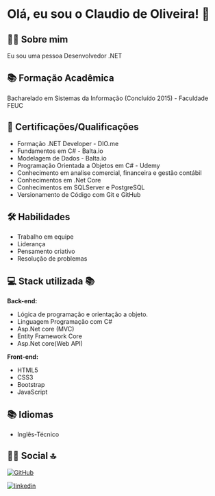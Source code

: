 # Olá, eu sou o Claudio de Oliveira! 👋


## 👨‍💻 Sobre mim
Eu sou uma pessoa Desenvolvedor .NET

## 📚 Formação Acadêmica

Bacharelado em Sistemas da Informação (Concluído 2015) - Faculdade FEUC

## 🎯 Certificações/Qualificações

- Formação .NET Developer - DIO.me
- Fundamentos em C# - Balta.io
- Modelagem de Dados - Balta.io 
- Programação Orientada a Objetos em C# - Udemy
- Conhecimento em analise comercial, financeira e gestão contábil
- Conhecimentos em .Net Core 
- Conhecimentos em SQLServer e PostgreSQL
- Versionamento de Código com Git e GitHub

## 🛠 Habilidades
- Trabalho em equipe
- Liderança
- Pensamento criativo
- Resolução de problemas


## 💻 Stack utilizada 📚

**Back-end:** 
- Lógica de programação e orientação a objeto.
- Linguagem Programação com C#
- Asp.Net core (MVC)
- Entity Framework Core
- Asp.Net core(Web API)


**Front-end:** 
- HTML5
- CSS3
- Bootstrap
- JavaScript

## 📚 Idiomas
- Inglês-Técnico


## 🔗👨 Social 🔝
[![GitHub](https://img.shields.io/badge/GitHub-100000?style=for-the-badge&logo=github&logoColor=white)](https://github.com/ClaudioOliver/)

[![linkedin](https://img.shields.io/badge/linkedin-0A66C2?style=for-the-badge&logo=linkedin&logoColor=white)](https://www.linkedin.com/)

